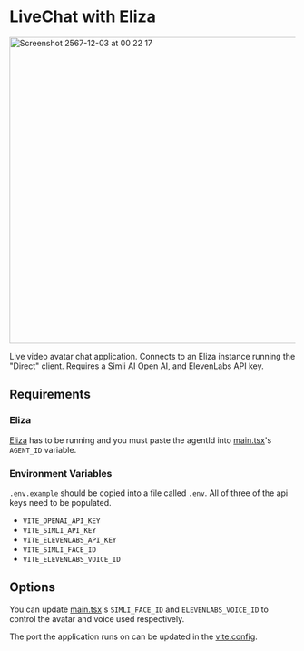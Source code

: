 # LiveChat with Eliza

<img width="540" alt="Screenshot 2567-12-03 at 00 22 17" src="https://github.com/user-attachments/assets/e6119dd5-377e-41e3-937c-8ecd28082827">

Live video avatar chat application. Connects to an Eliza instance running the "Direct" client. Requires a Simli AI Open AI, and ElevenLabs API key.

## Requirements

### Eliza

[Eliza](https://github.com/ai16z/eliza) has to be running and you must paste the agentId into [main.tsx](/src/main.tsx)'s `AGENT_ID` variable.

### Environment Variables

`.env.example` should be copied into a file called `.env`. All of three of the api keys need to be populated.

- `VITE_OPENAI_API_KEY`
- `VITE_SIMLI_API_KEY`
- `VITE_ELEVENLABS_API_KEY`
- `VITE_SIMLI_FACE_ID`
- `VITE_ELEVENLABS_VOICE_ID`

## Options

You can update [main.tsx](/src/main.tsx)'s `SIMLI_FACE_ID` and `ELEVENLABS_VOICE_ID` to control the avatar and voice used respectively.

The port the application runs on can be updated in the [vite.config](/vite.config.ts).
